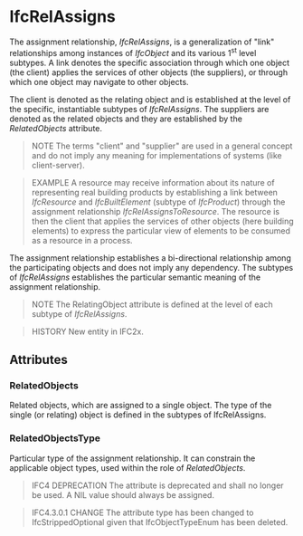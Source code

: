 # IfcRelAssigns

The assignment relationship, _IfcRelAssigns_, is a generalization of "link" relationships among instances of _IfcObject_ and its various 1<sup>st</sup> level subtypes. A link denotes the specific association through which one object (the client) applies the services of other objects (the suppliers), or through which one object may navigate to other objects.

The client is denoted as the relating object and is established at the level of the specific, instantiable subtypes of _IfcRelAssigns_. The suppliers are denoted as the related objects and they are established by the _RelatedObjects_ attribute.

> NOTE The terms "client" and "supplier" are used in a general concept and do not imply any meaning for implementations of systems (like client-server).

> EXAMPLE A resource may receive information about its nature of representing real building products by establishing a link between _IfcResource_ and _IfcBuiltElement_ (subtype of _IfcProduct_) through the assignment relationship _IfcRelAssignsToResource_. The resource is then the client that applies the services of other objects (here building elements) to express the particular view of elements to be consumed as a resource in a process.

The assignment relationship establishes a bi-directional relationship among the participating objects and does not imply any dependency. The subtypes of _IfcRelAssigns_ establishes the particular semantic meaning of the assignment relationship.

> NOTE The RelatingObject attribute is defined at the level of each subtype of _IfcRelAssigns_. 

> HISTORY New entity in IFC2x.

## Attributes

### RelatedObjects
Related objects, which are assigned to a single object. The type of the single (or relating) object is defined in the subtypes of IfcRelAssigns.

### RelatedObjectsType
Particular type of the assignment relationship. It can constrain the applicable object types, used within the role of _RelatedObjects_.

> IFC4 DEPRECATION The attribute is deprecated and shall no longer be used. A NIL value should always be assigned.

> IFC4.3.0.1 CHANGE The attribute type has been changed to IfcStrippedOptional given that IfcObjectTypeEnum has been deleted.
